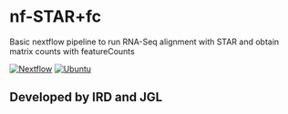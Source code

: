 # **nf-STAR+fc**
Basic nextflow pipeline to run RNA-Seq alignment with STAR and obtain matrix counts with featureCounts


[![Nextflow](https://img.shields.io/badge/nextflow-%E2%89%A522.10.7-green.svg)](https://www.nextflow.io/)
[![Ubuntu](https://img.shields.io/badge/ubuntu-%E2%89%A520.04-orange.svg)](https://ubuntu.com/download)


## Developed by IRD and JGL